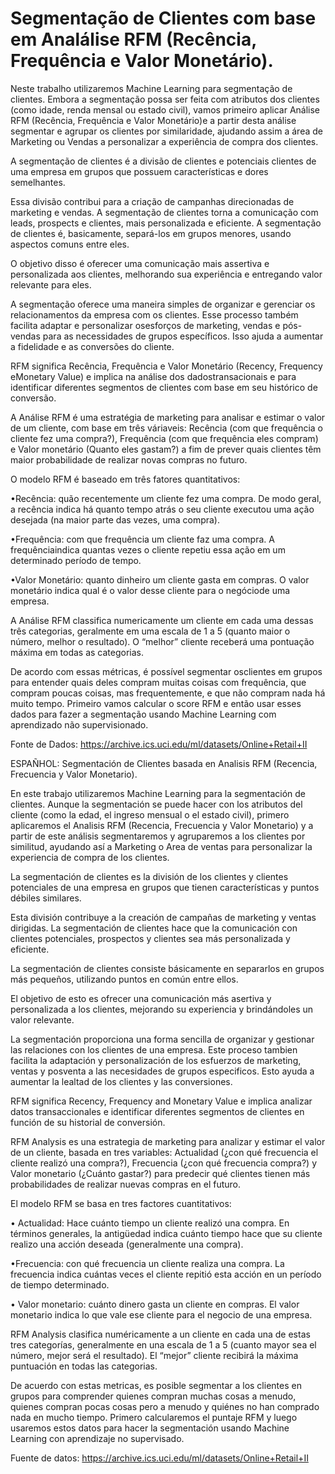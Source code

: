 # Segmentação de Clientes com base em Analálise RFM (Recência, Frequência e Valor Monetário).

Neste trabalho utilizaremos Machine   Learning   para segmentação  de  clientes.  Embora  a segmentação  possa  ser  feita  com  atributos  dos  clientes (como  idade,  renda  mensal  ou  estado  civil),  vamos  primeiro  aplicar  Análise  RFM (Recência, Frequência  e  Valor  Monetário)e  a  partir  desta  análise  segmentar  e  agrupar  os  clientes  por similaridade,  ajudando  assim  a  área  de  Marketing  ou  Vendas a  personalizar  a  experiência  de compra dos clientes.

A segmentação de clientes é a divisão de clientes e potenciais clientes de uma empresa em grupos que possuem características e dores semelhantes.

Essa divisão contribui para a criação de campanhas direcionadas de marketing e vendas. A segmentação de clientes torna a comunicação com leads, prospects e clientes, mais personalizada  e  eficiente.
A  segmentação  de  clientes  é,  basicamente,  separá-los  em  grupos menores, usando aspectos comuns entre eles. 

O objetivo disso é oferecer uma comunicação mais assertiva e personalizada aos clientes, melhorando sua experiência e entregando valor relevante para eles.

A  segmentação  oferece  uma  maneira  simples  de  organizar  e  gerenciar  os relacionamentos da empresa com os clientes. Esse processo também facilita adaptar e personalizar osesforços de marketing, vendas e pós-vendas para as necessidades de grupos específicos. Isso ajuda a aumentar a fidelidade e as conversões do cliente.

RFM significa Recência, Frequência e Valor Monetário (Recency, Frequency eMonetary Value) e implica na análise dos dadostransacionais e para identificar diferentes segmentos de clientes com base em seu histórico de conversão.

A Análise RFM é uma estratégia de marketing para analisar e estimar o valor de um cliente, com base em três váriaveis: Recência (com que frequência o cliente fez uma compra?), Frequência (com que frequência eles compram) e Valor monetário (Quanto eles gastam?) a fim de prever quais clientes têm maior probabilidade de realizar novas compras no futuro.

O modelo RFM é baseado em três fatores quantitativos:

•Recência: quão recentemente um cliente fez uma compra. De modo geral, a recência indica há quanto tempo atrás o seu cliente executou uma ação desejada (na maior parte das vezes, uma compra).

•Frequência:  com  que  frequência  um  cliente  faz  uma  compra. A  frequênciaindica quantas vezes o cliente repetiu essa ação em um determinado período de tempo.

•Valor Monetário: quanto dinheiro um cliente gasta em compras. O valor monetário indica qual é o valor desse cliente para o negóciode uma empresa.

A Análise RFM classifica numericamente um cliente em cada uma dessas três categorias, geralmente em uma escala de 1 a 5 (quanto maior o número, melhor o resultado). O “melhor” cliente receberá uma pontuação máxima em todas as categorias.

De acordo com essas métricas, é possível segmentar osclientes em grupos para entender quais  deles  compram  muitas  coisas  com  frequência,  que  compram  poucas  coisas,  mas frequentemente, e que não compram nada há muito tempo. Primeiro vamos calcular o score RFM e então usar esses dados para fazer a segmentação usando Machine Learning com aprendizado não supervisionado.

Fonte de Dados: https://archive.ics.uci.edu/ml/datasets/Online+Retail+II


ESPAÑHOL:
Segmentación de Clientes basada en Analisis RFM (Recencia, Frecuencia y Valor Monetario).

En este trabajo utilizaremos Machine Learning para la segmentación de clientes. Aunque la segmentación se puede hacer con los atributos del cliente (como la edad, el ingreso mensual o el estado civil), primero aplicaremos el Analisis RFM (Recencia, Frecuencia y Valor Monetario) y a partir de este análisis segmentaremos y agruparemos a los clientes por similitud, ayudando así a Marketing o Area de ventas para personalizar la experiencia de compra de los clientes.

La segmentación de clientes es la división de los clientes y clientes potenciales de una empresa en grupos que tienen características y puntos débiles similares.

Esta división contribuye a la creación de campañas de marketing y ventas dirigidas. La segmentación de clientes hace que la comunicación con clientes potenciales, prospectos y clientes sea más personalizada y eficiente.

La segmentación de clientes consiste básicamente en separarlos en grupos más pequeños, utilizando puntos en común entre ellos.

El objetivo de esto es ofrecer una comunicación más asertiva y personalizada a los clientes, mejorando su experiencia y brindándoles un valor relevante.

La segmentación proporciona una forma sencilla de organizar y gestionar las relaciones con los clientes de una empresa. Este proceso tambien facilita la adaptación y personalización de los esfuerzos de marketing, ventas y posventa a las necesidades de grupos especificos. Esto ayuda a aumentar la lealtad de los clientes y las conversiones.

RFM significa Recency, Frequency and Monetary Value e implica analizar datos transaccionales e identificar diferentes segmentos de clientes en función de su historial de conversión.

RFM Analysis es una estrategia de marketing para analizar y estimar el valor de un cliente, basada en tres variables: Actualidad (¿con qué frecuencia el cliente realizó una compra?), Frecuencia (¿con qué frecuencia compra?) y Valor monetario (¿Cuánto gastar?) para predecir qué clientes tienen más probabilidades de realizar nuevas compras en el futuro.

El modelo RFM se basa en tres factores cuantitativos:

• Actualidad: Hace cuánto tiempo un cliente realizó una compra. En términos generales, la antigüedad indica cuánto tiempo hace que su cliente realizo una acción deseada (generalmente una compra).

•Frecuencia: con qué frecuencia un cliente realiza una compra. La frecuencia indica cuántas veces el cliente repitió esta acción en un período de tiempo determinado.

• Valor monetario: cuánto dinero gasta un cliente en compras. El valor monetario indica lo que vale ese cliente para el negocio de una empresa.

RFM Analysis clasifica numéricamente a un cliente en cada una de estas tres categorías, generalmente en una escala de 1 a 5 (cuanto mayor sea el número, mejor será el resultado). El “mejor” cliente recibirá la máxima puntuación en todas las categorias.

De acuerdo con estas metricas, es posible segmentar a los clientes en grupos para comprender quienes compran muchas cosas a menudo, quienes compran pocas cosas pero a menudo y quiénes no han comprado nada en mucho tiempo. Primero calcularemos el puntaje RFM y luego usaremos estos datos para hacer la segmentación usando Machine Learning con aprendizaje no supervisado.

Fuente de datos: https://archive.ics.uci.edu/ml/datasets/Online+Retail+II


